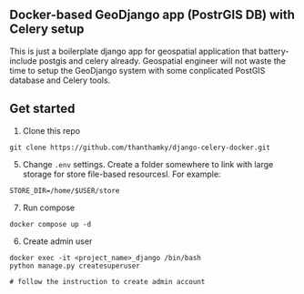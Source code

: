 ## Docker-based GeoDjango app (PostrGIS DB) with Celery setup

This is just a boilerplate django app for geospatial application that battery-include postgis and celery already. Geospatial engineer will not waste the time to setup the GeoDjango system with some conplicated PostGIS database and Celery tools.

## Get started

1. Clone this repo
```
git clone https://github.com/thanthamky/django-celery-docker.git
```

5. Change `.env` settings. Create a folder somewhere to link with large storage for store file-based resourcesl. For example:

```
STORE_DIR=/home/$USER/store
```

7. Run compose

```
docker compose up -d
```

6. Create admin user
```
docker exec -it <project_name>_django /bin/bash
python manage.py createsuperuser

# follow the instruction to create admin account
```
